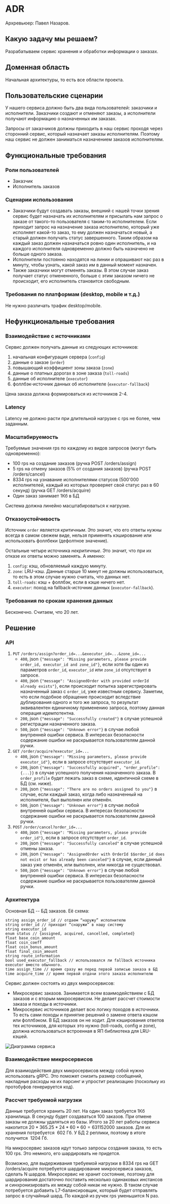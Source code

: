 # ADR

Архревьюер: Павел Назаров.

## Какую задачу мы решаем?

Разрабатываем сервис хранения и обработки информации о заказах.

## Доменная область

Начальная архитектуры, то есть все области проекта.

## Пользовательские сценарии

У нашего сервиса должно быть два вида пользователей: заказчики и исполнители. Заказчики создают и отменяют заказы, а исполнители получают информацию о назначенных им заказах.

Запросы от заказчиков должны приходить в наш сервис проходя через сторонний сервис, который назначает заказы исполнителям. Поэтому наш сервис не должен заниматься назначением заказов исполнителям.

## Функциональные требования

### Роли пользователей

- Заказчик
- Исполнитель заказов

### Сценарии использования

- Заказчики будут создавать заказы, внешний с нашей точки зрения сервис будет назначать их исполнителям и присылать нам запрос о заказе от такого-то пользователя с таким-то исполнителем. Если приходит запрос на назначение заказа исполнителю, который уже исполняет какой-то заказ, то ему должен назначаться новый, а старый должен получать статус завершенного. Таким образом на каждый заказ должен назначаться ровно один исполнитель, и на каждого исполнителя одновременно должно быть назначено не больше одного заказа.
- Исполнители постоянно находятся на линии и опрашивают нас раз в минуту, чтобы узнать, какой заказ им в данный момент назначен.
- Также заказчики могут отменять заказы. В этом случае заказ получает статус отмененного, больше с этим заказом ничего не происходит, его исполнитель становится свободным.

### Требования по платформам (desktop, mobile и т.д.)

Не нужно различать трафик desktop/mobile.

## Нефункциональные требования

### Взаимодействие с источниками

Сервис должен получать данные из следующих источников:

1. начальная конфигурация сервера (`config`)
2. данные о заказе (`order`)
3. повышающий коэффициент зоны заказа (`zone`)
4. данные о платных дорогах в зоне заказа (`toll-roads`)
5. данные об исполнителе (`executor`)
6. фоллбэк-источник данных об исполнителе (`executor-fallback`)

Цена заказа должна формироваться из источников 2-4.

### Latency

Latency не должно расти при длительной нагрузке с rps не более, чем заданным.

### Масштабируемость

Требуемые значения rps по каждому из видов запросов (могут быть одновременно):

- 100 rps на создание заказов (ручка POST /orders/assign)
- 5 rps на отмену заказов (5% от создания заказов) (ручка POST /orders/cancel)
- 8334 rps на узнавание исполнителями статусов (500'000 исполнителей, каждый из которых проверяет свой статус раз в 60 секунд) (ручка GET /orders/acquire)
- Один заказ занимает 1Кб в БД

Система должна линейно масштабироваться к нагрузке.

### Отказоустойчивость

Источник `order` является *критичным*. Это значит, что его ответы нужны всегда в самом свежем виде, нельзя применять кэширование или использовать фоллбеки (дефолтное значение).

Остальные четыре источника *некритичные*. Это значит, что при их отказе их ответы можно заменять. А именно:

1. `config`: кэш, обновляемый каждую минуту.
2. `zone`: LRU-кэш. Данные старше 10 минут не должны использоваться, то есть в этом случае нужно считать, что данных нет.
3. `toll-roads`: кэш + фоллбэк, если в кэше ничего нет.
4. `executor`: поход на fallback-источник данных (`executor-fallback`).

### Требования по срокам хранения данных

Бесконечно. Считаем, что 20 лет.

## Решение

### API

1. `PUT` `/orders/assign?order_id=...&executor_id=...&zone_id=...`
   - `400`, json `{"message": "Missing parameters, please provide order_id, executor_id and zone_id"}`, если хотя бы один из параметров `order_id`, `executor_id` или `zone_id` отсутствует в запросе.
   - `400`, json `{"message": "AssignedOrder with provided orderId already exists"}`, если происходит попытка зарегистрировать назначенный заказ с `order_id`, уже известным сервису. Заметим, что если подобное обращение происходит вследствие дублирования одного и того же запроса, то результат эквивалентен единичному применению запроса, поэтому данная операция идемпотентна.
   - `200`, json `{"message": "Successfully created"}` в случае успешной регистрации назначенного заказа.
   - `500`, json `{"message": "Unknown error"}` в случае любой внутренней ошибки сервиса. В интересах безопасности содержание ошибки не раскрывается пользователям данной ручки.
2. `GET` `/order/acquire?executor_id=...`
   - `400`, json `{"message": "Missing parameters, please provide executor_id"}`, если в запросе отсутствует `executor_id`.
   - `200`, json `{"message": "Successfully acquired", "order_profile": {...}}` в случае успешного получения назначенного заказа. В `order_profile` будет лежать заказ в схеме, идентичной схеме в БД (см. ниже).
   - `200`, json `{"message": "There are no orders assigned to you"}` в случае, если каждый заказ, когда либо назначенный на исполнителя, был выполнен или отменён.
   - `500`, json `{"message": "Unknown error"}` в случае любой внутренней ошибки сервиса. В интересах безопасности содержание ошибки не раскрывается пользователям данной ручки.
3. `POST` `/order/cancel?order_id=...`
   - `400`, json `{"message": "Missing parameters, please provide order_id"}`, если в запросе отсутствует `order_id`.
   - `200`, json `{"message": "Successfully canceled"` в случае успешной отмены заказа.
   - `200`, json `{"message": "AssignedOrder with OrderId $$order_id does not exist or has already been canceled"}` в случае, если данный заказ уже отменён, или выполнен, или никогда не существовал.
   - `500`, json `{"message": "Unknown error"}` в случае любой внутренней ошибки сервиса. В интересах безопасности содержание ошибки не раскрывается пользователям данной ручки.

### Архитектура

Основная БД -- БД заказов. Её схема:

```text
string assign_order_id // отдаем “наружу” исполнителю
string order_id // приходит “снаружи” в нашу систему
string executor_id
enum status // {assigned, acquired, cancelled, completed}
float base_coin_amount
float coin_coeff
float coin_bonus_amount
float final_coin_amount
string route_information
bool used_executor_fallback // использовался ли fallback источника executor вместо обычного.
time assign_time // время сразу же перед первой записью заказа в БД
time acquire_time // время первой отдачи этого заказа исполнителю
```

Сервис должен состоять из двух микросервисов:

- Микросервис заказов. Занимается всем взаимодействием с БД заказов и с вторым микросервисом. Не делает рассчет стоимости заказа и походы в источники.
- Микросервис источников делает всю логику походов в источники. То есть сами походы и принятие решений о замене ответа кэшом или фоллбэком. В БД заказов он не ходит. Для кэширования ответов тех источников, для которых это нужно (toll-roads, config и zone), должна использоваться встроенная в ЯП библиотека для LRU-кэшей.

![Диаграмма сервиса](adr_diagram.jpg "ADR diagram")

### Взаимодействие микросервисов

Для взаимодействия двух микросервисов между собой нужно использовать gRPC. Это поможет снизить размер сообщений, накладные расходы на их парсинг и упростит реализацию (поскольку из протобуфов генерируется код).

### Рассчет требуемой нагрузки

Данные требуется хранить 20 лет. На один заказ требуется 1Кб хранилища. В секунду будет создаваться 100 заказов. При отмене заказы не должны удаляться из базы. Итого за 20 лет работы сервиса накопится $20*365.25*24*60*60 = 631152000$ заказов. Для их хранения потребуется $~602$ Гб. У БД 2 реплики, поэтому в итоге получится $~1204$ Гб.

На микросервис заказов идут только запросы создания заказа, то есть 100 rps. Это немного, его шардировать не придется.

Возможно, для выдерживания требуемой нагрузки в 8334 rps на GET /orders/acquire потребуется шардирование микросервиса заказов, сделать N шардов. Микросервис не хранит состояние, поэтому для шардирования достаточно поставить несколько одинаковых инстансов и синхронизировать их между собой никак не нужно. В таком случае потребуется добавить L7-балансировщик, который будет отправлять запрос в случайный шард. По каждой из ручек rps уменьшится N раз.
